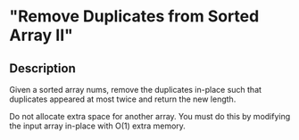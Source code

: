# "Remove Duplicates from Sorted Array II"

## Description
Given a sorted array nums, remove the duplicates in-place such that duplicates appeared at most twice and return the new length.

Do not allocate extra space for another array. You must do this by modifying the input array in-place with O(1) extra memory.